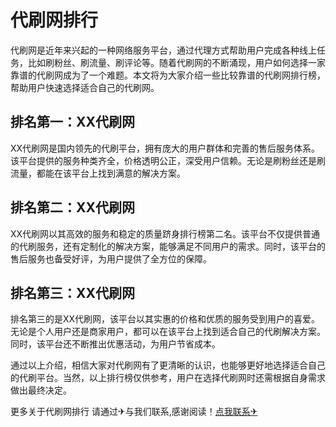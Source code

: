 # 代刷网排行

代刷网是近年来兴起的一种网络服务平台，通过代理方式帮助用户完成各种线上任务，比如刷粉丝、刷流量、刷评论等。随着代刷网的不断涌现，用户如何选择一家靠谱的代刷网成为了一个难题。本文将为大家介绍一些比较靠谱的代刷网排行榜，帮助用户快速选择适合自己的代刷网。

## 排名第一：XX代刷网

XX代刷网是国内领先的代刷平台，拥有庞大的用户群体和完善的售后服务体系。该平台提供的服务种类齐全，价格透明公正，深受用户信赖。无论是刷粉丝还是刷流量，都能在该平台上找到满意的解决方案。

## 排名第二：XX代刷网

XX代刷网以其高效的服务和稳定的质量跻身排行榜第二名。该平台不仅提供普通的代刷服务，还有定制化的解决方案，能够满足不同用户的需求。同时，该平台的售后服务也备受好评，为用户提供了全方位的保障。

## 排名第三：XX代刷网

排名第三的是XX代刷网，该平台以其实惠的价格和优质的服务受到用户的喜爱。无论是个人用户还是商家用户，都可以在该平台上找到适合自己的代刷解决方案。同时，该平台还不断推出优惠活动，为用户节省成本。

通过以上介绍，相信大家对代刷网有了更清晰的认识，也能够更好地选择适合自己的代刷平台。当然，以上排行榜仅供参考，用户在选择代刷网时还需根据自身需求做出最终决定。

更多关于代刷网排行 请通过✈与我们联系,感谢阅读！[点我联系✈](https://dev.k02.cc)